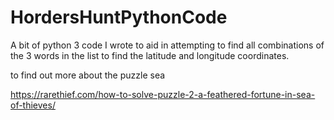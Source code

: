 # HordersHuntPythonCode
A bit of python 3 code I wrote to aid in attempting to find all combinations of the 3 words in the list to find the latitude and longitude coordinates.

to find out more about the puzzle sea 

https://rarethief.com/how-to-solve-puzzle-2-a-feathered-fortune-in-sea-of-thieves/
